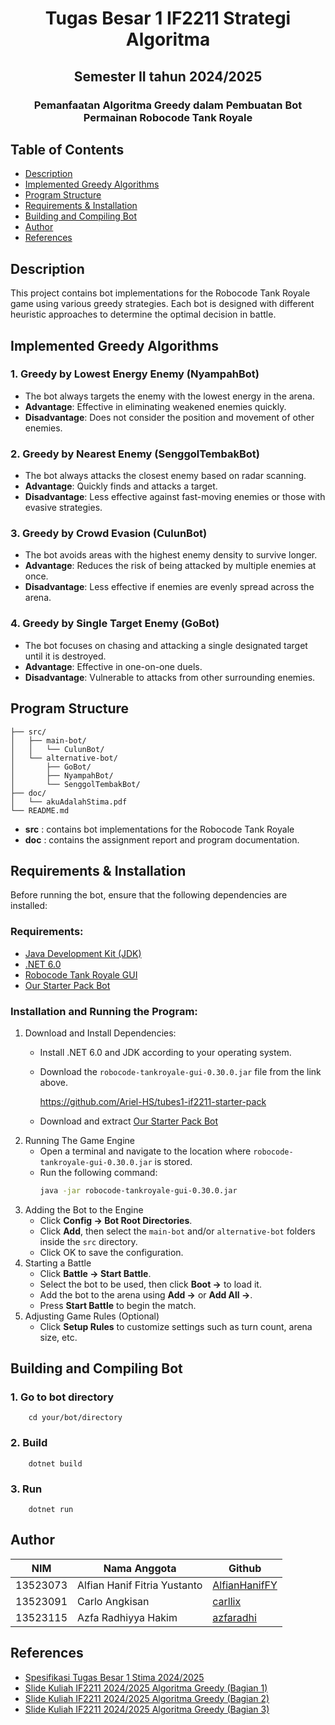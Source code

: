 <h1 align="center">Tugas Besar 1 IF2211 Strategi Algoritma</h1>
<h2 align="center">Semester II tahun 2024/2025</h2>
<h3 align="center">Pemanfaatan Algoritma Greedy dalam Pembuatan Bot Permainan Robocode Tank Royale</h3>

## Table of Contents
- [Description](#description)
- [Implemented Greedy Algorithms](#implemented-greedy-algorithms)
- [Program Structure](#program-structure)
- [Requirements & Installation](#requirements--installation)
- [Building and Compiling Bot](#building-and-compiling-bot)
- [Author](#author)
- [References](#references)

## Description
This project contains bot implementations for the Robocode Tank Royale game using various greedy strategies. Each bot is designed with different heuristic approaches to determine the optimal decision in battle.

## Implemented Greedy Algorithms
### 1. Greedy by Lowest Energy Enemy (NyampahBot)
- The bot always targets the enemy with the lowest energy in the arena.
- **Advantage**: Effective in eliminating weakened enemies quickly.
- **Disadvantage**: Does not consider the position and movement of other enemies.
### 2. Greedy by Nearest Enemy (SenggolTembakBot)
- The bot always attacks the closest enemy based on radar scanning.
- **Advantage**: Quickly finds and attacks a target.
- **Disadvantage**: Less effective against fast-moving enemies or those with evasive strategies.
### 3. Greedy by Crowd Evasion (CulunBot)
- The bot avoids areas with the highest enemy density to survive longer.
- **Advantage**: Reduces the risk of being attacked by multiple enemies at once.
- **Disadvantage**: Less effective if enemies are evenly spread across the arena.
### 4. Greedy by Single Target Enemy (GoBot)
- The bot focuses on chasing and attacking a single designated target until it is destroyed.
- **Advantage**: Effective in one-on-one duels.
- **Disadvantage**: Vulnerable to attacks from other surrounding enemies.

## Program Structure
```
├── src/
│   ├── main-bot/
│   │   └── CulunBot/
│   └── alternative-bot/
│       ├── GoBot/
│       ├── NyampahBot/
│       └── SenggolTembakBot/
├── doc/
│   └── akuAdalahStima.pdf
└── README.md       
```
- **src** : contains bot implementations for the Robocode Tank Royale
- **doc** : contains the assignment report and program documentation.

## Requirements & Installation
Before running the bot, ensure that the following dependencies are installed:
### Requirements:
- [Java Development Kit (JDK)](https://www.oracle.com/java/technologies/downloads/)
- [.NET 6.0](https://dotnet.microsoft.com/en-us/download/dotnet/6.0 )
- [Robocode Tank Royale GUI](https://github.com/Ariel-HS/tubes1-if2211-starter-pack)
- [Our Starter Pack Bot](https://github.com/AlfianHanifFY/Tubes1_akuAdalahStima/releases/tag/v1.0)
### Installation and Running the Program:
1. Download and Install Dependencies:
    - Install .NET 6.0 and JDK according to your operating system.
    - Download the `robocode-tankroyale-gui-0.30.0.jar` file from the link above.
        
        https://github.com/Ariel-HS/tubes1-if2211-starter-pack
    - Download and extract [Our Starter Pack Bot](https://github.com/AlfianHanifFY/Tubes1_akuAdalahStima/releases/tag/v1.0)
2. Running The Game Engine
    - Open a terminal and navigate to the location where `robocode-tankroyale-gui-0.30.0.jar` is stored.
    - Run the following command:
        ```bash
        java -jar robocode-tankroyale-gui-0.30.0.jar
        ```
3. Adding the Bot to the Engine
    - Click **Config → Bot Root Directories**.
    - Click **Add**, then select the `main-bot` and/or `alternative-bot` folders inside the `src` directory.
    - Click OK to save the configuration.
4. Starting a Battle
    - Click **Battle → Start Battle**.
    - Select the bot to be used, then click **Boot →** to load it.
    - Add the bot to the arena using **Add →** or **Add All →**.
    - Press **Start Battle** to begin the match.
5. Adjusting Game Rules (Optional)
    - Click **Setup Rules** to customize settings such as turn count, arena size, etc.

## Building and Compiling Bot
### 1. Go to bot directory
        cd your/bot/directory
### 2. Build
        dotnet build
### 3. Run
        dotnet run

## Author
| **NIM**  | **Nama Anggota**               | **Github** |
| -------- | ------------------------------ | ---------- |
| 13523073 | Alfian Hanif Fitria Yustanto   | [AlfianHanifFY](https://github.com/AlfianHanifFY) |
| 13523091 | Carlo Angkisan                 | [carllix](https://github.com/carllix) | 
| 13523115 | Azfa Radhiyya Hakim            | [azfaradhi](https://github.com/azfaradhi) |

## References
- [Spesifikasi Tugas Besar 1 Stima 2024/2025](https://docs.google.com/document/d/14MCaRiFGiA6Ez5W8-OLxZ9enXyENcep7AzSH6sUHKM8/edit?tab=t.0)
- [Slide Kuliah IF2211 2024/2025 Algoritma Greedy (Bagian 1)](https://informatika.stei.itb.ac.id/~rinaldi.munir/Stmik/2024-2025/04-Algoritma-Greedy-(2025)-Bag1.pdf)
- [Slide Kuliah IF2211 2024/2025 Algoritma Greedy (Bagian 2)](https://informatika.stei.itb.ac.id/~rinaldi.munir/Stmik/2024-2025/05-Algoritma-Greedy-(2025)-Bag2.pdf)
- [Slide Kuliah IF2211 2024/2025 Algoritma Greedy (Bagian 3)](https://informatika.stei.itb.ac.id/~rinaldi.munir/Stmik/2024-2025/06-Algoritma-Greedy-(2025)-Bag3.pdf)
